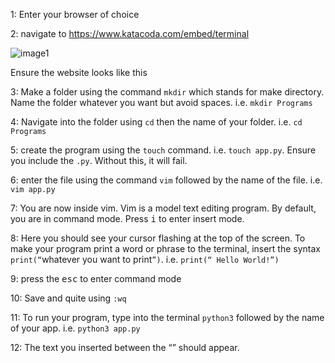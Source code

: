 1: Enter your browser of choice

2: navigate to https://www.katacoda.com/embed/terminal

 ![image1](photos/image1)

Ensure the website looks like this

3: Make a folder using the command `mkdir` which stands for make directory. Name the folder whatever you want but avoid spaces. i.e. `mkdir Programs`

4: Navigate into the folder using ` cd ` then the name of your folder. i.e. `cd Programs`

5: create the program using the `touch` command. i.e. `touch app.py`. Ensure you include the `.py`. Without this, it will fail.

6: enter the file using the command `vim` followed by the name of the file. i.e. `vim app.py`

7: You are now inside vim. Vim is a model text editing program. By default, you are in command mode. Press <kbd>i</kbd> to enter insert mode.

8: Here you should see your cursor flashing at the top of the screen. To make your program print a word or phrase to the terminal, insert the syntax `print(“`whatever you want to print`”)`. i.e. `print(“ Hello World!”)`


9: press the <kbd>esc</kbd> to enter command mode

10: Save and quite using `:wq`

11: To run your program, type into the terminal `python3` followed by the name of your app. i.e. `python3 app.py`

12: The text you inserted between the “” should appear. 





